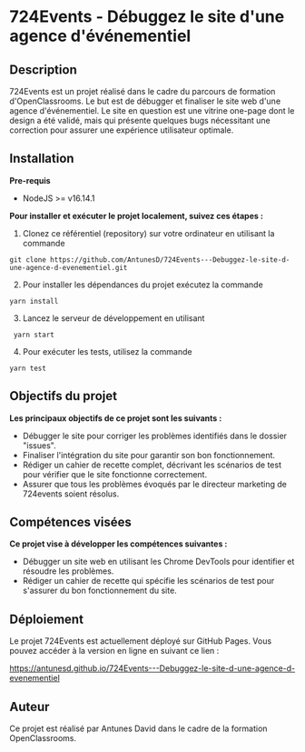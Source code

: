 # 724Events - Débuggez le site d'une agence d'événementiel

## Description

724Events est un projet réalisé dans le cadre du parcours de formation d'OpenClassrooms. Le but est de débugger et finaliser le site web d'une agence d'événementiel. Le site en question est une vitrine one-page dont le design a été validé, mais qui présente quelques bugs nécessitant une correction pour assurer une expérience utilisateur optimale.


## Installation

**Pre-requis**

- NodeJS  >= v16.14.1

**Pour installer et exécuter le projet localement, suivez ces étapes :**

1. Clonez ce référentiel (repository) sur votre ordinateur en utilisant la commande 
```
git clone https://github.com/AntunesD/724Events---Debuggez-le-site-d-une-agence-d-evenementiel.git
```
2. Pour installer les dépendances du projet exécutez la commande 
```
yarn install
``` 
3. Lancez le serveur de développement en utilisant
```
 yarn start
```
4. Pour exécuter les tests, utilisez la commande
```
yarn test
```

## Objectifs du projet

**Les principaux objectifs de ce projet sont les suivants :**

- Débugger le site pour corriger les problèmes identifiés dans le dossier "issues".
- Finaliser l'intégration du site pour garantir son bon fonctionnement.
- Rédiger un cahier de recette complet, décrivant les scénarios de test pour vérifier que le site fonctionne correctement.
- Assurer que tous les problèmes évoqués par le directeur marketing de 724events soient résolus.

## Compétences visées

**Ce projet vise à développer les compétences suivantes :**

- Débugger un site web en utilisant les Chrome DevTools pour identifier et résoudre les problèmes.
- Rédiger un cahier de recette qui spécifie les scénarios de test pour s'assurer du bon fonctionnement du site.

## Déploiement

Le projet 724Events est actuellement déployé sur GitHub Pages. Vous pouvez accéder à la version en ligne en suivant ce lien : 

https://antunesd.github.io/724Events---Debuggez-le-site-d-une-agence-d-evenementiel

## Auteur

Ce projet est réalisé par Antunes David dans le cadre de la formation OpenClassrooms.